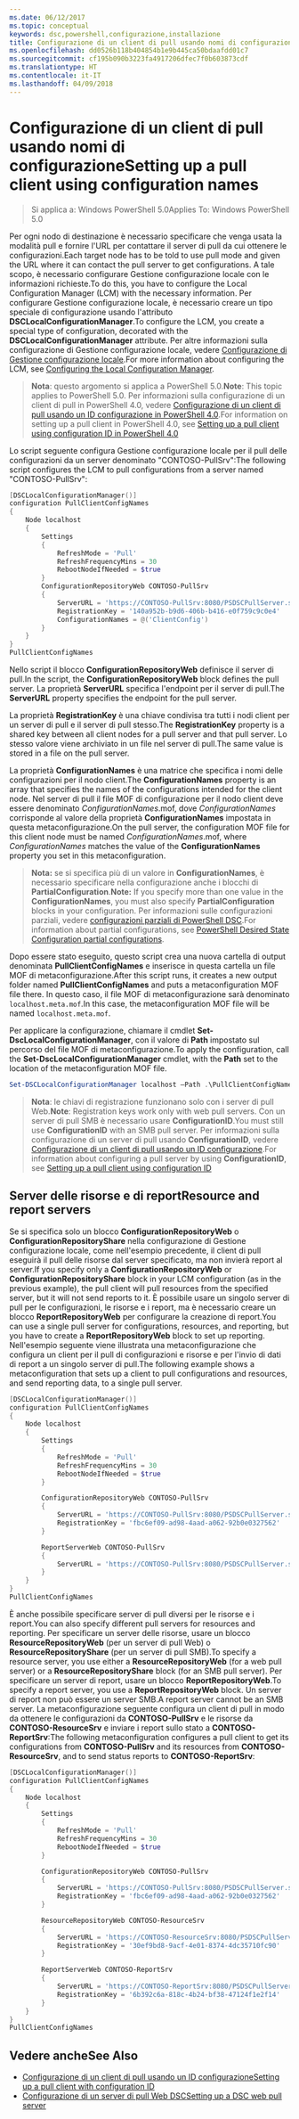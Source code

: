 ```yaml
---
ms.date: 06/12/2017
ms.topic: conceptual
keywords: dsc,powershell,configurazione,installazione
title: Configurazione di un client di pull usando nomi di configurazione
ms.openlocfilehash: dd0526b118b404854b1e9b445ca50bdaafdd01c7
ms.sourcegitcommit: cf195b090b3223fa4917206dfec7f0b603873cdf
ms.translationtype: HT
ms.contentlocale: it-IT
ms.lasthandoff: 04/09/2018
---
```

# <a name="setting-up-a-pull-client-using-configuration-names"></a><span data-ttu-id="a56fb-103">Configurazione di un client di pull usando nomi di configurazione</span><span class="sxs-lookup"><span data-stu-id="a56fb-103">Setting up a pull client using configuration names</span></span>

> <span data-ttu-id="a56fb-104">Si applica a: Windows PowerShell 5.0</span><span class="sxs-lookup"><span data-stu-id="a56fb-104">Applies To: Windows PowerShell 5.0</span></span>

<span data-ttu-id="a56fb-105">Per ogni nodo di destinazione è necessario specificare che venga usata la modalità pull e fornire l'URL per contattare il server di pull da cui ottenere le configurazioni.</span><span class="sxs-lookup"><span data-stu-id="a56fb-105">Each target node has to be told to use pull mode and given the URL where it can contact the pull server to get configurations.</span></span>
<span data-ttu-id="a56fb-106">A tale scopo, è necessario configurare Gestione configurazione locale con le informazioni richieste.</span><span class="sxs-lookup"><span data-stu-id="a56fb-106">To do this, you have to configure the Local Configuration Manager (LCM) with the necessary information.</span></span>
<span data-ttu-id="a56fb-107">Per configurare Gestione configurazione locale, è necessario creare un tipo speciale di configurazione usando l'attributo **DSCLocalConfigurationManager**.</span><span class="sxs-lookup"><span data-stu-id="a56fb-107">To configure the LCM, you create a special type of configuration, decorated with the **DSCLocalConfigurationManager** attribute.</span></span>
<span data-ttu-id="a56fb-108">Per altre informazioni sulla configurazione di Gestione configurazione locale, vedere [Configurazione di Gestione configurazione locale](metaConfig.md).</span><span class="sxs-lookup"><span data-stu-id="a56fb-108">For more information about configuring the LCM, see [Configuring the Local Configuration Manager](metaConfig.md).</span></span>

> <span data-ttu-id="a56fb-109">**Nota**: questo argomento si applica a PowerShell 5.0.</span><span class="sxs-lookup"><span data-stu-id="a56fb-109">**Note**: This topic applies to PowerShell 5.0.</span></span>
<span data-ttu-id="a56fb-110">Per informazioni sulla configurazione di un client di pull in PowerShell 4.0, vedere [Configurazione di un client di pull usando un ID configurazione in PowerShell 4.0](pullClientConfigID4.md).</span><span class="sxs-lookup"><span data-stu-id="a56fb-110">For information on setting up a pull client in PowerShell 4.0, see [Setting up a pull client using configuration ID in PowerShell 4.0](pullClientConfigID4.md)</span></span>

<span data-ttu-id="a56fb-111">Lo script seguente configura Gestione configurazione locale per il pull delle configurazioni da un server denominato "CONTOSO-PullSrv":</span><span class="sxs-lookup"><span data-stu-id="a56fb-111">The following script configures the LCM to pull configurations from a server named "CONTOSO-PullSrv":</span></span>

```powershell
[DSCLocalConfigurationManager()]
configuration PullClientConfigNames
{
    Node localhost
    {
        Settings
        {
            RefreshMode = 'Pull'
            RefreshFrequencyMins = 30
            RebootNodeIfNeeded = $true
        }
        ConfigurationRepositoryWeb CONTOSO-PullSrv
        {
            ServerURL = 'https://CONTOSO-PullSrv:8080/PSDSCPullServer.svc'
            RegistrationKey = '140a952b-b9d6-406b-b416-e0f759c9c0e4'
            ConfigurationNames = @('ClientConfig')
        }
    }
}
PullClientConfigNames
```

<span data-ttu-id="a56fb-112">Nello script il blocco **ConfigurationRepositoryWeb** definisce il server di pull.</span><span class="sxs-lookup"><span data-stu-id="a56fb-112">In the script, the **ConfigurationRepositoryWeb** block defines the pull server.</span></span>
<span data-ttu-id="a56fb-113">La proprietà **ServerURL** specifica l'endpoint per il server di pull.</span><span class="sxs-lookup"><span data-stu-id="a56fb-113">The **ServerURL** property specifies the endpoint for the pull server.</span></span>

<span data-ttu-id="a56fb-114">La proprietà **RegistrationKey** è una chiave condivisa tra tutti i nodi client per un server di pull e il server di pull stesso.</span><span class="sxs-lookup"><span data-stu-id="a56fb-114">The **RegistrationKey** property is a shared key between all client nodes for a pull server and that pull server.</span></span>
<span data-ttu-id="a56fb-115">Lo stesso valore viene archiviato in un file nel server di pull.</span><span class="sxs-lookup"><span data-stu-id="a56fb-115">The same value is stored in a file on the pull server.</span></span>

<span data-ttu-id="a56fb-116">La proprietà **ConfigurationNames** è una matrice che specifica i nomi delle configurazioni per il nodo client.</span><span class="sxs-lookup"><span data-stu-id="a56fb-116">The **ConfigurationNames** property is an array that specifies the names of the configurations intended for the client node.</span></span>
<span data-ttu-id="a56fb-117">Nel server di pull il file MOF di configurazione per il nodo client deve essere denominato *ConfigurationNames*.mof, dove *ConfigurationNames* corrisponde al valore della proprietà **ConfigurationNames** impostata in questa metaconfigurazione.</span><span class="sxs-lookup"><span data-stu-id="a56fb-117">On the pull server, the configuration MOF file for this client node must be named *ConfigurationNames*.mof, where *ConfigurationNames* matches the value of the **ConfigurationNames** property you set in this metaconfiguration.</span></span>

><span data-ttu-id="a56fb-118">**Nota:** se si specifica più di un valore in **ConfigurationNames**, è necessario specificare nella configurazione anche i blocchi di **PartialConfiguration**.</span><span class="sxs-lookup"><span data-stu-id="a56fb-118">**Note:** If you specify more than one value in the **ConfigurationNames**, you must also specify **PartialConfiguration** blocks in your configuration.</span></span>
<span data-ttu-id="a56fb-119">Per informazioni sulle configurazioni parziali, vedere [configurazioni parziali di PowerShell DSC](partialConfigs.md).</span><span class="sxs-lookup"><span data-stu-id="a56fb-119">For information about partial configurations, see [PowerShell Desired State Configuration partial configurations](partialConfigs.md).</span></span>

<span data-ttu-id="a56fb-120">Dopo essere stato eseguito, questo script crea una nuova cartella di output denominata **PullClientConfigNames** e inserisce in questa cartella un file MOF di metaconfigurazione.</span><span class="sxs-lookup"><span data-stu-id="a56fb-120">After this script runs, it creates a new output folder named **PullClientConfigNames** and puts a metaconfiguration MOF file there.</span></span>
<span data-ttu-id="a56fb-121">In questo caso, il file MOF di metaconfigurazione sarà denominato `localhost.meta.mof`.</span><span class="sxs-lookup"><span data-stu-id="a56fb-121">In this case, the metaconfiguration MOF file will be named `localhost.meta.mof`.</span></span>

<span data-ttu-id="a56fb-122">Per applicare la configurazione, chiamare il cmdlet **Set-DscLocalConfigurationManager**, con il valore di **Path** impostato sul percorso del file MOF di metaconfigurazione.</span><span class="sxs-lookup"><span data-stu-id="a56fb-122">To apply the configuration, call the **Set-DscLocalConfigurationManager** cmdlet, with the **Path** set to the location of the metaconfiguration MOF file.</span></span>

```powershell
Set-DSCLocalConfigurationManager localhost –Path .\PullClientConfigNames –Verbose.
```

> <span data-ttu-id="a56fb-123">**Nota**: le chiavi di registrazione funzionano solo con i server di pull Web.</span><span class="sxs-lookup"><span data-stu-id="a56fb-123">**Note**: Registration keys work only with web pull servers.</span></span>
<span data-ttu-id="a56fb-124">Con un server di pull SMB è necessario usare **ConfigurationID**.</span><span class="sxs-lookup"><span data-stu-id="a56fb-124">You must still use **ConfigurationID** with an SMB pull server.</span></span>
<span data-ttu-id="a56fb-125">Per informazioni sulla configurazione di un server di pull usando **ConfigurationID**, vedere [Configurazione di un client di pull usando un ID configurazione](PullClientConfigNames.md).</span><span class="sxs-lookup"><span data-stu-id="a56fb-125">For information about configuring a pull server by using **ConfigurationID**, see [Setting up a pull client using configuration ID](PullClientConfigNames.md)</span></span>

## <a name="resource-and-report-servers"></a><span data-ttu-id="a56fb-126">Server delle risorse e di report</span><span class="sxs-lookup"><span data-stu-id="a56fb-126">Resource and report servers</span></span>

<span data-ttu-id="a56fb-127">Se si specifica solo un blocco **ConfigurationRepositoryWeb** o **ConfigurationRepositoryShare** nella configurazione di Gestione configurazione locale, come nell'esempio precedente, il client di pull eseguirà il pull delle risorse dal server specificato, ma non invierà report al server.</span><span class="sxs-lookup"><span data-stu-id="a56fb-127">If you specify only a **ConfigurationRepositoryWeb** or **ConfigurationRepositoryShare** block in your LCM configuration (as in the previous example), the pull client will pull resources from the specified server, but it will not send reports to it.</span></span>
<span data-ttu-id="a56fb-128">È possibile usare un singolo server di pull per le configurazioni, le risorse e i report, ma è necessario creare un blocco **ReportRepositoryWeb** per configurare la creazione di report.</span><span class="sxs-lookup"><span data-stu-id="a56fb-128">You can use a single pull server for configurations, resources, and reporting, but you have to create a **ReportRepositoryWeb** block to set up reporting.</span></span>
<span data-ttu-id="a56fb-129">Nell'esempio seguente viene illustrata una metaconfigurazione che configura un client per il pull di configurazioni e risorse e per l'invio di dati di report a un singolo server di pull.</span><span class="sxs-lookup"><span data-stu-id="a56fb-129">The following example shows a metaconfiguration that sets up a client to pull configurations and resources, and send reporting data, to a single pull server.</span></span>

```powershell
[DSCLocalConfigurationManager()]
configuration PullClientConfigNames
{
    Node localhost
    {
        Settings
        {
            RefreshMode = 'Pull'
            RefreshFrequencyMins = 30
            RebootNodeIfNeeded = $true
        }

        ConfigurationRepositoryWeb CONTOSO-PullSrv
        {
            ServerURL = 'https://CONTOSO-PullSrv:8080/PSDSCPullServer.svc'
            RegistrationKey = 'fbc6ef09-ad98-4aad-a062-92b0e0327562'
        }

        ReportServerWeb CONTOSO-PullSrv
        {
            ServerURL = 'https://CONTOSO-PullSrv:8080/PSDSCPullServer.svc'
        }
    }
}
PullClientConfigNames
```

<span data-ttu-id="a56fb-130">È anche possibile specificare server di pull diversi per le risorse e i report.</span><span class="sxs-lookup"><span data-stu-id="a56fb-130">You can also specify different pull servers for resources and reporting.</span></span>
<span data-ttu-id="a56fb-131">Per specificare un server delle risorse, usare un blocco **ResourceRepositoryWeb** (per un server di pull Web) o **ResourceRepositoryShare** (per un server di pull SMB).</span><span class="sxs-lookup"><span data-stu-id="a56fb-131">To specify a resource server, you use either a **ResourceRepositoryWeb** (for a web pull server) or a **ResourceRepositoryShare** block (for an SMB pull server).</span></span>
<span data-ttu-id="a56fb-132">Per specificare un server di report, usare un blocco **ReportRepositoryWeb**.</span><span class="sxs-lookup"><span data-stu-id="a56fb-132">To specify a report server, you use a **ReportRepositoryWeb** block.</span></span>
<span data-ttu-id="a56fb-133">Un server di report non può essere un server SMB.</span><span class="sxs-lookup"><span data-stu-id="a56fb-133">A report server cannot be an SMB server.</span></span>
<span data-ttu-id="a56fb-134">La metaconfigurazione seguente configura un client di pull in modo da ottenere le configurazioni da **CONTOSO-PullSrv** e le risorse da **CONTOSO-ResourceSrv** e inviare i report sullo stato a **CONTOSO-ReportSrv**:</span><span class="sxs-lookup"><span data-stu-id="a56fb-134">The following metaconfiguration configures a pull client to get its configurations from **CONTOSO-PullSrv** and its resources from **CONTOSO-ResourceSrv**, and to send status reports to **CONTOSO-ReportSrv**:</span></span>

```powershell
[DSCLocalConfigurationManager()]
configuration PullClientConfigNames
{
    Node localhost
    {
        Settings
        {
            RefreshMode = 'Pull'
            RefreshFrequencyMins = 30
            RebootNodeIfNeeded = $true
        }

        ConfigurationRepositoryWeb CONTOSO-PullSrv
        {
            ServerURL = 'https://CONTOSO-PullSrv:8080/PSDSCPullServer.svc'
            RegistrationKey = 'fbc6ef09-ad98-4aad-a062-92b0e0327562'
        }

        ResourceRepositoryWeb CONTOSO-ResourceSrv
        {
            ServerURL = 'https://CONTOSO-ResourceSrv:8080/PSDSCPullServer.svc'
            RegistrationKey = '30ef9bd8-9acf-4e01-8374-4dc35710fc90'
        }

        ReportServerWeb CONTOSO-ReportSrv
        {
            ServerURL = 'https://CONTOSO-ReportSrv:8080/PSDSCPullServer.svc'
            RegistrationKey = '6b392c6a-818c-4b24-bf38-47124f1e2f14'
        }
    }
}
PullClientConfigNames
```

## <a name="see-also"></a><span data-ttu-id="a56fb-135">Vedere anche</span><span class="sxs-lookup"><span data-stu-id="a56fb-135">See Also</span></span>

* [<span data-ttu-id="a56fb-136">Configurazione di un client di pull usando un ID configurazione</span><span class="sxs-lookup"><span data-stu-id="a56fb-136">Setting up a pull client with configuration ID</span></span>](PullClientConfigNames.md)
* [<span data-ttu-id="a56fb-137">Configurazione di un server di pull Web DSC</span><span class="sxs-lookup"><span data-stu-id="a56fb-137">Setting up a DSC web pull server</span></span>](pullServer.md)